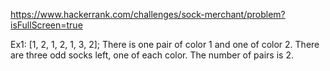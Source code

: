 https://www.hackerrank.com/challenges/sock-merchant/problem?isFullScreen=true

Ex1:
[1, 2, 1, 2, 1, 3, 2]; 
There is one pair of color 1 and one of color 2. There are three odd socks left, one of each color. The number of pairs is 2. 